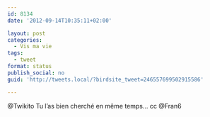 ```yaml
---
id: 8134
date: '2012-09-14T10:35:11+02:00'

layout: post
categories:
  - Vis ma vie
tags:
  - tweet
format: status
publish_social: no
guid: 'http://tweets.local/?birdsite_tweet=246557699502915586'

---
```


@Twikito Tu l’as bien cherché en même temps… cc @Fran6